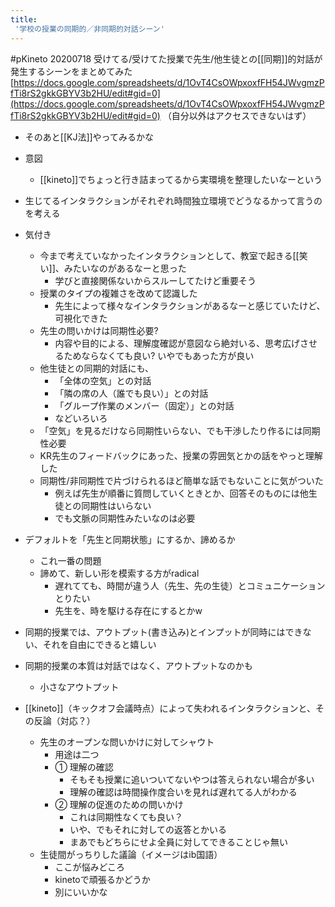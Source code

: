 ```yaml
---
title:
 '学校の授業の同期的／非同期的対話シーン'
---
```


#pKineto
20200718
受けてる/受けてた授業で先生/他生徒との[[同期]]的対話が発生するシーンをまとめてみた
[https://docs.google.com/spreadsheets/d/1OvT4CsOWpxoxfFH54JWvgmzPfTi8rS2gkkGBYV3b2HU/edit#gid=0](https://docs.google.com/spreadsheets/d/1OvT4CsOWpxoxfFH54JWvgmzPfTi8rS2gkkGBYV3b2HU/edit#gid=0)
（自分以外はアクセスできないはず）

- そのあと[[KJ法]]やってみるかな

- 意図
    - [[kineto]]でちょっと行き詰まってるから実環境を整理したいなーという

- 生じてるインタラクションがそれぞれ時間独立環境でどうなるかって言うのを考える


- 気付き
    - 今まで考えていなかったインタラクションとして、教室で起きる[[笑い]]、みたいなのがあるなーと思った
        - 学びと直接関係ないからスルーしてたけど重要そう
    - 授業のタイプの複雑さを改めて認識した
        - 先生によって様々なインタラクションがあるなーと感じていたけど、可視化できた
    - 先生の問いかけは同期性必要?
        - 内容や目的による、理解度確認が意図なら絶対いる、思考広げさせるためならなくても良い? いやでもあった方が良い
    - 他生徒との同期的対話にも、
        - 「全体の空気」との対話
        - 「隣の席の人（誰でも良い）」との対話
        - 「グループ作業のメンバー（固定）」との対話
        - などいろいろ
    - 「空気」を見るだけなら同期性いらない、でも干渉したり作るには同期性必要
    - KR先生のフィードバックにあった、授業の雰囲気とかの話をやっと理解した
    - 同期性/非同期性で片づけられるほど簡単な話でもないことに気がついた
        - 例えば先生が順番に質問していくときとか、回答そのものには他生徒との同期性はいらない
        - でも文脈の同期性みたいなのは必要

- デフォルトを「先生と同期状態」にするか、諦めるか
    - これ一番の問題
    - 諦めて、新しい形を模索する方がradical
        - 遅れてても、時間が違う人（先生、先の生徒）とコミュニケーションとりたい
        - 先生を、時を駆ける存在にするとかw

- 同期的授業では、アウトプット(書き込み)とインプットが同時にはできない、それを自由にできると嬉しい
- 同期的授業の本質は対話ではなく、アウトプットなのかも
    - 小さなアウトプット

- [[kineto]]（キックオフ会議時点）によって失われるインタラクションと、その反論（対応？）
    - 先生のオープンな問いかけに対してシャウト
        - 用途は二つ
        - ① 理解の確認
            - そもそも授業に追いついてないやつは答えられない場合が多い
            - 理解の確認は時間操作度合いを見れば遅れてる人がわかる
        - ② 理解の促進のための問いかけ
            - これは同期性なくても良い？
            - いや、でもそれに対しての返答とかいる
            - まあでもどちらにせよ全員に対してできることじゃ無い
    - 生徒間がっちりした議論（イメージはib国語）
        - ここが悩みどころ
        - kinetoで頑張るかどうか
        - 別にいいかな

